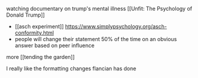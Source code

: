 watching documentary on trump's mental illness [[Unfit: The Psychology of Donald Trump]]
-	[[asch experiment]] https://www.simplypsychology.org/asch-conformity.html
-	people will change their statement 50% of the time on an obvious answer based on peer influence

more [[tending the garden]]

I really like the formatting changes flancian has done